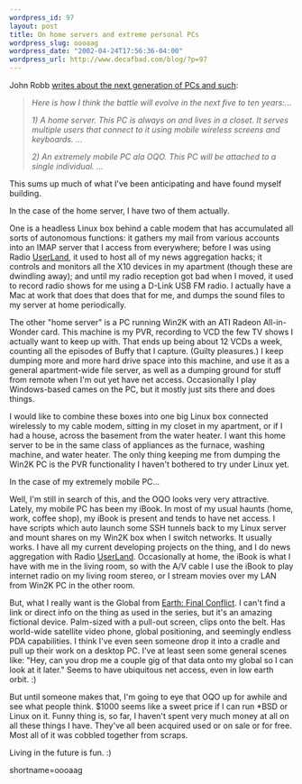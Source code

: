 ```yaml
--- 
wordpress_id: 97
layout: post
title: On home servers and extreme personal PCs
wordpress_slug: oooaag
wordpress_date: "2002-04-24T17:56:36-04:00"
wordpress_url: http://www.decafbad.com/blog/?p=97
---
```

<p>John Robb <a href="http://jrobb.userland.com/2002/04/24.html#a1621">writes about the next generation of PCs and such</a>:<blockquote><i>Here is how I think the battle will evolve in the next five to ten years:...</p>
<p>1)  A home server.   This PC is always on and lives in a closet.  It serves multiple users that connect to it using mobile wireless screens and keyboards.  ...</p>
<p>2) An extremely mobile PC ala OQO.  This PC will be attached to a single individual.  ...</i></blockquote>This sums up much of what I've been anticipating and have found myself building.</p>
<p>In the case of the home server, I have two of them actually.</p>
<p>One is a headless Linux box behind a cable modem that has accumulated all sorts of autonomous functions: it gathers my mail from various accounts into an IMAP server that I access from everywhere; before I was using Radio <a href="http://www.decafbad.com/twiki/bin/view/Main/UserLand">UserLand</a>, it used to host all of my news aggregation hacks; it controls and monitors all the X10 devices in my apartment (though these are dwindling away); and until my radio reception got bad when I moved, it used to record radio shows for me using a D-Link USB FM radio.  I actually have a Mac at work that does that does that for me, and dumps the sound files to my server at home periodically.</p>
<p>The other "home server" is a PC running Win2K with an ATI Radeon All-in-Wonder card.  This machine is my PVR, recording to VCD the few TV shows I actually want to keep up with.  That ends up being about 12 VCDs a week, counting all the episodes of Buffy that I capture.  (Guilty pleasures.)  I keep dumping more and more hard drive space into this machine, and use it as a general apartment-wide file server, as well as a dumping ground for stuff from remote when I'm out yet have net access.  Occasionally I play Windows-based cames on the PC, but it mostly just sits there and does things.</p>
<p>I would like to combine these boxes into one big Linux box connected wirelessly to my cable modem, sitting in my closet in my apartment, or if I had a house, across the basement from the water heater.  I want this home server to be in the same class of appliances as the furnace, washing machine, and water heater.  The only thing keeping me from dumping the Win2K PC is the PVR functionality I haven't bothered to try under Linux yet.</p>
<p>In the case of my extremely mobile PC... </p>
<p>Well, I'm still in search of this, and the OQO looks very very attractive.  Lately, my mobile PC has been my iBook.  In most of my usual haunts (home, work, coffee shop), my iBook is present and tends to have net access.  I have scripts which auto launch some SSH tunnels back to my Linux server and mount shares on my Win2K box when I switch networks.  It usually works.  I have all my current developing projects on the thing, and I do news aggregation with Radio <a href="http://www.decafbad.com/twiki/bin/view/Main/UserLand">UserLand</a>.  Occasionally at home, the iBook is what I have with me in the living room, so with the A/V cable I use the iBook to play internet radio on my living room stereo, or I stream movies over my LAN from Win2K PC in the other room.</p>
<p>But, what I really want is the Global from <a href="http://www.efc.com">Earth: Final Conflict</a>.  I can't find a link or direct info on the thing as used in the series, but it's an amazing fictional device.  Palm-sized with a pull-out screen, clips onto the belt.  Has world-wide satellite video phone, global positioning, and seemingly endless PDA capabilities.  I think I've even seen someone drop it into a cradle and pull up their work on a desktop PC.  I've at least seen some general scenes like: "Hey, can you drop me a couple gig of that data onto my global so I can look at it later."  Seems to have ubiquitous net access, even in low earth orbit. :)</p>
<p>But until someone makes that, I'm going to eye that OQO up for awhile and see what people think.  $1000 seems like a sweet price if I can run *BSD or Linux on it.  Funny thing is, so far, I haven't spent very much money at all on all these things I have.  They've all been acquired used or on sale or for free.  Most all of it was cobbled together from scraps.</p>
<p>Living in the future is fun. :)</p>
<!--more-->
shortname=oooaag
